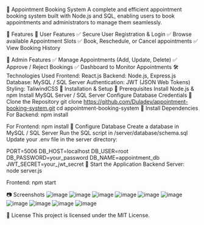 📅 Appointment Booking System
A complete and efficient appointment booking system built with Node.js and SQL, enabling users to book appointments and administrators to manage them seamlessly.

🚀 Features
🔹 User Features
✅ Secure User Registration & Login
✅ Browse available Appointment Slots
✅ Book, Reschedule, or Cancel appointments
✅ View Booking History

🔹 Admin Features
✅ Manage Appointments (Add, Update, Delete)
✅ Approve / Reject Bookings
✅ Dashboard to Monitor Appointments
🛠️ Technologies Used
Frontend: React.js
Backend: Node.js, Express.js
Database: MySQL / SQL Server
Authentication: JWT (JSON Web Tokens)
Styling: TaliwindCSS
🎯 Installation & Setup
📌 Prerequisites
Install Node.js & npm
Install MySQL Server / SQL Server
Configure Database Credentials
📌 Clone the Repository
git clone https://github.com/Duladev/appointment-booking-system.git
cd appointment-booking-system
📌 Install Dependencies
For Backend:
npm install

For Frontend:
npm install
📌 Configure Database
Create a database in MySQL / SQL Server
Run the SQL script in /server/database/schema.sql
Update your .env file in the server directory:

PORT=5006
DB_HOST=localhost
DB_USER=root
DB_PASSWORD=your_password
DB_NAME=appointment_db
JWT_SECRET=your_jwt_secret
📌 Start the Application
Backend Server:
node server.js

Frontend:
npm start

📷 Screenshots
![image](https://github.com/user-attachments/assets/9b5116a3-60a8-4df5-a3c3-cade748cbc7c)
![image](https://github.com/user-attachments/assets/96b00f4e-5676-42b8-aed8-b5d75be6a630)
![image](https://github.com/user-attachments/assets/3b695089-20f9-4c2c-8fdc-b41219c8a71d)
![image](https://github.com/user-attachments/assets/749531ee-4587-4ef2-95f2-98ffb8d6ca47)
![image](https://github.com/user-attachments/assets/c5e97e1f-6325-4edd-99b8-e0e535e6692f)
![image](https://github.com/user-attachments/assets/44635736-a237-4130-9735-b6cdfb1db99c)
![image](https://github.com/user-attachments/assets/595969f9-2fcc-4542-80af-22bbe12e1f6d)
![image](https://github.com/user-attachments/assets/377be990-f877-468a-83ad-098d50f56c2d)
![image](https://github.com/user-attachments/assets/eba81e68-0d85-44f5-b57a-e242e7e33ba5)
![image](https://github.com/user-attachments/assets/b46e592f-b349-4e18-9536-b099ca2189bb)



📜 License
This project is licensed under the MIT License.

